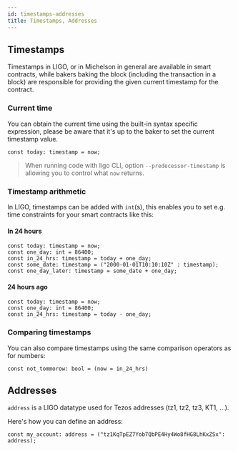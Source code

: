 ```yaml
---
id: timestamps-addresses
title: Timestamps, Addresses
---
```


## Timestamps 

Timestamps in LIGO, or in Michelson in general are available in smart contracts, while bakers baking the block (including the transaction in a block) are responsible for providing the given current timestamp for the contract.

### Current time

You can obtain the current time using the built-in syntax specific expression, please be aware that it's up to the baker to set the current timestamp value.


<!--DOCUSAURUS_CODE_TABS-->
<!--Pascaligo-->
```pascaligo group=a
const today: timestamp = now;
```
<!--END_DOCUSAURUS_CODE_TABS-->

> When running code with ligo CLI, option `--predecessor-timestamp` is allowing you to control what `now` returns.

### Timestamp arithmetic

In LIGO, timestamps can be added with `int`(s), this enables you to set e.g. time constraints for your smart contracts like this:

#### In 24 hours
<!--DOCUSAURUS_CODE_TABS-->
<!--Pascaligo-->
```pascaligo group=b
const today: timestamp = now;
const one_day: int = 86400;
const in_24_hrs: timestamp = today + one_day;
const some_date: timestamp = ("2000-01-01T10:10:10Z" : timestamp);
const one_day_later: timestamp = some_date + one_day;
```
<!--END_DOCUSAURUS_CODE_TABS-->

#### 24 hours ago
<!--DOCUSAURUS_CODE_TABS-->
<!--Pascaligo-->
```pascaligo group=c
const today: timestamp = now;
const one_day: int = 86400;
const in_24_hrs: timestamp = today - one_day;
```
<!--END_DOCUSAURUS_CODE_TABS-->

### Comparing timestamps

You can also compare timestamps using the same comparison operators as for numbers:

<!--DOCUSAURUS_CODE_TABS-->
<!--Pascaligo-->
```pascaligo group=c
const not_tommorow: bool = (now = in_24_hrs)
```
<!--END_DOCUSAURUS_CODE_TABS-->

## Addresses

`address` is a LIGO datatype used for Tezos addresses (tz1, tz2, tz3, KT1, ...).

Here's how you can define an address:

<!--DOCUSAURUS_CODE_TABS-->
<!--Pascaligo-->
```pascaligo group=d
const my_account: address = ("tz1KqTpEZ7Yob7QbPE4Hy4Wo8fHG8LhKxZSx": address);
```
<!--END_DOCUSAURUS_CODE_TABS-->

